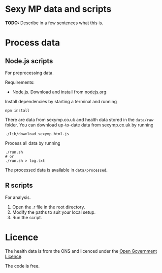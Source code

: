 # Sexy MP data and scripts

**TODO:** Describe in a few sentences what this is.


# Process data

## Node.js scripts

For preprocessing data.

Requirements:

 - Node.js. Download and install from [nodejs.org](http://nodejs.org/)

Install dependencies by starting a terminal and running

    npm install

There are data from sexymp.co.uk and health data stored in the `data/raw` folder. You can download up-to-date data from sexymp.co.uk by running

    ./lib/download_sexymp_html.js

Process all data by running

    ./run.sh
    # or
    ./run.sh > log.txt

The processed data is available in `data/processed`.

## R scripts

For analysis.

1. Open the .r file in the root directory. 
2. Modify the paths to suit your local setup.
3. Run the script.


# Licence

The health data is from the ONS and licenced under the [Open Government
Licence](http://www.nationalarchives.gov.uk/doc/open-government-licence/version/2/).

The code is free.
